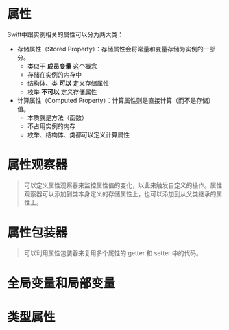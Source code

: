 

# 属性

Swift中跟实例相关的属性可以分为两大类：

* 存储属性（Stored Property）：存储属性会将常量和变量存储为实例的一部分。
  * 类似于 **成员变量** 这个概念
  * 存储在实例的内存中
  * 结构体、类 **可以** 定义存储属性
  * 枚举 **不可以** 定义存储属性
* 计算属性（Computed Property）：计算属性则是直接计算（而不是存储）值。
  * 本质就是方法（函数）
  * 不占用实例的内存
  * 枚举、结构体、类都可以定义计算属性









# 属性观察器

> 可以定义属性观察器来监控属性值的变化，以此来触发自定义的操作。属性观察器可以添加到类本身定义的存储属性上，也可以添加到从父类继承的属性上。







# 属性包装器

> 可以利用属性包装器来复用多个属性的 getter 和 setter 中的代码。









# 全局变量和局部变量











# 类型属性

